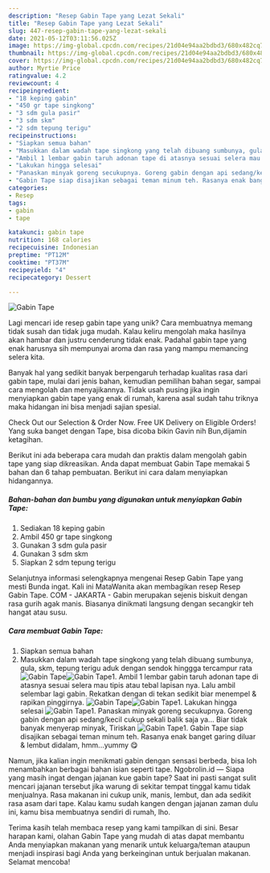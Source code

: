 ```yaml
---
description: "Resep Gabin Tape yang Lezat Sekali"
title: "Resep Gabin Tape yang Lezat Sekali"
slug: 447-resep-gabin-tape-yang-lezat-sekali
date: 2021-05-12T03:11:56.025Z
image: https://img-global.cpcdn.com/recipes/21d04e94aa2bdbd3/680x482cq70/gabin-tape-foto-resep-utama.jpg
thumbnail: https://img-global.cpcdn.com/recipes/21d04e94aa2bdbd3/680x482cq70/gabin-tape-foto-resep-utama.jpg
cover: https://img-global.cpcdn.com/recipes/21d04e94aa2bdbd3/680x482cq70/gabin-tape-foto-resep-utama.jpg
author: Myrtie Price
ratingvalue: 4.2
reviewcount: 4
recipeingredient:
- "18 keping gabin"
- "450 gr tape singkong"
- "3 sdm gula pasir"
- "3 sdm skm"
- "2 sdm tepung terigu"
recipeinstructions:
- "Siapkan semua bahan"
- "Masukkan dalam wadah tape singkong yang telah dibuang sumbunya, gula, skm, tepung terigu aduk dengan sendok hinggga tercampur rata"
- "Ambil 1 lembar gabin taruh adonan tape di atasnya sesuai selera mau tipis atau tebal lapisan nya. Lalu ambil selembar lagi gabin. Rekatkan dengan di tekan sedikit biar menempel &amp; rapikan pinggirnya."
- "Lakukan hingga selesai"
- "Panaskan minyak goreng secukupnya. Goreng gabin dengan api sedang/kecil cukup sekali balik saja ya... Biar tidak banyak menyerap minyak, Tiriskan"
- "Gabin Tape siap disajikan sebagai teman minum teh. Rasanya enak banget garing diluar &amp; lembut didalam, hmm...yummy 😋"
categories:
- Resep
tags:
- gabin
- tape

katakunci: gabin tape 
nutrition: 168 calories
recipecuisine: Indonesian
preptime: "PT12M"
cooktime: "PT37M"
recipeyield: "4"
recipecategory: Dessert

---
```



![Gabin Tape](https://img-global.cpcdn.com/recipes/21d04e94aa2bdbd3/680x482cq70/gabin-tape-foto-resep-utama.jpg)

Lagi mencari ide resep gabin tape yang unik? Cara membuatnya memang tidak susah dan tidak juga mudah. Kalau keliru mengolah maka hasilnya akan hambar dan justru cenderung tidak enak. Padahal gabin tape yang enak harusnya sih mempunyai aroma dan rasa yang mampu memancing selera kita.

Banyak hal yang sedikit banyak berpengaruh terhadap kualitas rasa dari gabin tape, mulai dari jenis bahan, kemudian pemilihan bahan segar, sampai cara mengolah dan menyajikannya. Tidak usah pusing jika ingin menyiapkan gabin tape yang enak di rumah, karena asal sudah tahu triknya maka hidangan ini bisa menjadi sajian spesial.

Check Out our Selection &amp; Order Now. Free UK Delivery on Eligible Orders! Yang suka banget dengan Tape, bisa dicoba bikin Gavin nih Bun,dijamin ketagihan.


Berikut ini ada beberapa cara mudah dan praktis dalam mengolah gabin tape yang siap dikreasikan. Anda dapat membuat Gabin Tape memakai 5 bahan dan 6 tahap pembuatan. Berikut ini cara dalam menyiapkan hidangannya.

<!--inarticleads1-->

##### Bahan-bahan dan bumbu yang digunakan untuk menyiapkan Gabin Tape:

1. Sediakan 18 keping gabin
1. Ambil 450 gr tape singkong
1. Gunakan 3 sdm gula pasir
1. Gunakan 3 sdm skm
1. Siapkan 2 sdm tepung terigu


Selanjutnya informasi selengkapnya mengenai Resep Gabin Tape yang mesti Bunda ingat. Kali ini MataWanita akan membagikan resep Resep Gabin Tape. COM - JAKARTA - Gabin merupakan sejenis biskuit dengan rasa gurih agak manis. Biasanya dinikmati langsung dengan secangkir teh hangat atau susu. 

<!--inarticleads2-->

##### Cara membuat Gabin Tape:

1. Siapkan semua bahan
1. Masukkan dalam wadah tape singkong yang telah dibuang sumbunya, gula, skm, tepung terigu aduk dengan sendok hinggga tercampur rata
<img src="//assets-global.cpcdn.com/assets/icons/button_play-2c75c40dde080a61004c1f40b05d8f140eaff45d7e9e6481dc71c63d2e7c4909.png" alt="Gabin Tape"><img src="//assets-global.cpcdn.com/assets/icons/button_play-2c75c40dde080a61004c1f40b05d8f140eaff45d7e9e6481dc71c63d2e7c4909.png" alt="Gabin Tape">1. Ambil 1 lembar gabin taruh adonan tape di atasnya sesuai selera mau tipis atau tebal lapisan nya. Lalu ambil selembar lagi gabin. Rekatkan dengan di tekan sedikit biar menempel &amp; rapikan pinggirnya.
<img src="//assets-global.cpcdn.com/assets/icons/button_play-2c75c40dde080a61004c1f40b05d8f140eaff45d7e9e6481dc71c63d2e7c4909.png" alt="Gabin Tape"><img src="//assets-global.cpcdn.com/assets/icons/button_play-2c75c40dde080a61004c1f40b05d8f140eaff45d7e9e6481dc71c63d2e7c4909.png" alt="Gabin Tape">1. Lakukan hingga selesai
<img src="//assets-global.cpcdn.com/assets/icons/button_play-2c75c40dde080a61004c1f40b05d8f140eaff45d7e9e6481dc71c63d2e7c4909.png" alt="Gabin Tape">1. Panaskan minyak goreng secukupnya. Goreng gabin dengan api sedang/kecil cukup sekali balik saja ya... Biar tidak banyak menyerap minyak, Tiriskan
<img src="//assets-global.cpcdn.com/assets/icons/button_play-2c75c40dde080a61004c1f40b05d8f140eaff45d7e9e6481dc71c63d2e7c4909.png" alt="Gabin Tape">1. Gabin Tape siap disajikan sebagai teman minum teh. Rasanya enak banget garing diluar &amp; lembut didalam, hmm...yummy 😋


Namun, jika kalian ingin menikmati gabin dengan sensasi berbeda, bisa loh menambahkan berbagai bahan isian seperti tape. Ngobrolin.id — Siapa yang masih ingat dengan jajanan kue gabin tape? Saat ini pasti sangat sulit mencari jajanan tersebut jika warung di sekitar tempat tinggal kamu tidak menjualnya. Rasa makanan ini cukup unik, manis, lembut, dan ada sedikit rasa asam dari tape. Kalau kamu sudah kangen dengan jajanan zaman dulu ini, kamu bisa membuatnya sendiri di rumah, lho. 

Terima kasih telah membaca resep yang kami tampilkan di sini. Besar harapan kami, olahan Gabin Tape yang mudah di atas dapat membantu Anda menyiapkan makanan yang menarik untuk keluarga/teman ataupun menjadi inspirasi bagi Anda yang berkeinginan untuk berjualan makanan. Selamat mencoba!
